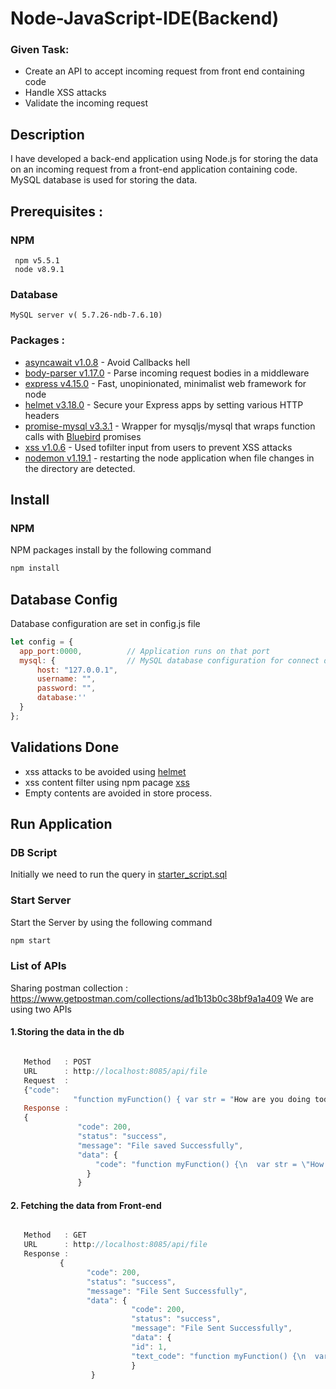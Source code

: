 # Node-JavaScript-IDE(Backend)

### Given Task:

* Create an API to accept incoming request from front end containing code
* Handle XSS attacks
* Validate the incoming request

## Description 
I have developed a back-end application using Node.js for storing the data on an incoming request from a front-end application   containing code. MySQL database is used for storing the data.

## Prerequisites :
### NPM
     npm v5.5.1
     node v8.9.1
### Database
    MySQL server v( 5.7.26-ndb-7.6.10)
  
### Packages :
 * [asyncawait v1.0.8](https://www.npmjs.com/package/asyncawait) - Avoid Callbacks hell
 * [body-parser v1.17.0](https://www.npmjs.com/package/body-parser) - Parse incoming request bodies in a middleware
 * [express v4.15.0](https://www.npmjs.com/package/express) - Fast, unopinionated, minimalist web framework for node
 * [helmet v3.18.0](https://www.npmjs.com/package/helmet) - Secure your Express apps by setting various HTTP headers
 * [promise-mysql v3.3.1](https://www.npmjs.com/package/promise-mysql) - Wrapper for mysqljs/mysql that wraps function calls with [Bluebird](https://github.com/petkaantonov/bluebird/) promises
 * [xss v1.0.6](https://www.npmjs.com/package/xss) -  Used tofilter input from users to prevent XSS attacks
 * [nodemon v1.19.1](https://www.npmjs.com/package/nodemon) - restarting the node application when file changes in the directory are detected.

## Install

### NPM
 NPM packages install by the following command

```bash
npm install
```
## Database Config
  Database configuration are set in config.js file
  ```javascript
  let config = {
    app_port:0000,          // Application runs on that port
    mysql: {                // MySQL database configuration for connect database
        host: "127.0.0.1",
        username: "",
        password: "",
        database:''
    }
  };
  ```
## Validations Done

* xss attacks to be avoided using [helmet](https://www.npmjs.com/package/helmet) 
* xss content filter using npm pacage [xss](https://www.npmjs.com/package/xss)
* Empty contents are avoided in store process.

## Run Application
### DB Script
Initially we need to run the query in [starter_script.sql](https://github.com/rajaabinesh/Node-Javasctipt-IDE-Backend-/blob/master/DB%20Script/starter_script.sql)

### Start Server
  Start the Server by using the following command
  ```bash
npm start
```
### List of APIs
Sharing postman collection : https://www.getpostman.com/collections/ad1b13b0c38bf9a1a409
We are using two APIs

#### 1.Storing the data in the db
 ```javascript 

    Method   : POST
    URL      : http://localhost:8085/api/file
    Request  : 
    {"code":
               "function myFunction() { var str = "How are you doing today?";var res = str.split(" ");console.log(res) }}"
    Response : 
    {
                "code": 200,
                "status": "success",
                "message": "File saved Successfully",
                "data": {
                    "code": "function myFunction() {\n  var str = \"How are you doing today?\";\n  var res = str.split(\"                                   \");\n\tconsole.log(res)\n}"
                  }
                }
```		

#### 2. Fetching the data from Front-end
 ```javascript 

    Method   : GET
    URL      : http://localhost:8085/api/file
    Response :
    		{
                  "code": 200,
                  "status": "success",
                  "message": "File Sent Successfully",
                  "data": {
                            "code": 200,
                            "status": "success",
                            "message": "File Sent Successfully",
                            "data": {
                            "id": 1,
                            "text_code": "function myFunction() {\n  var str = \"How are you doing today?\";\n  var res =                                             str.split(\" \");\n\tconsole.log(res)\n}"
                            }
                   }
		
``` 
 
    
    
